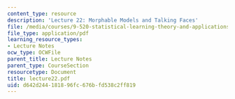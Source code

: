 ```yaml
---
content_type: resource
description: 'Lecture 22: Morphable Models and Talking Faces'
file: /media/courses/9-520-statistical-learning-theory-and-applications-spring-2003/d642d244181896fc676bfd538c2ff819_lecture22.pdf
file_type: application/pdf
learning_resource_types:
- Lecture Notes
ocw_type: OCWFile
parent_title: Lecture Notes
parent_type: CourseSection
resourcetype: Document
title: lecture22.pdf
uid: d642d244-1818-96fc-676b-fd538c2ff819
---
```

